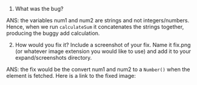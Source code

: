 1. What was the bug?

ANS: the variables num1 and num2 are strings and not integers/numbers. Hence, when we run `calculateSum` it concatenates the strings together, producing the buggy add calculation.

2. How would you fix it? Include a screenshot of your fix. Name it fix.png (or whatever image extension you would like to use) and add it to your expand/screenshots directory.

ANS: the fix would be the convert num1 and num2 to a `Number()` when the element is fetched. Here is a link to the fixed image:
